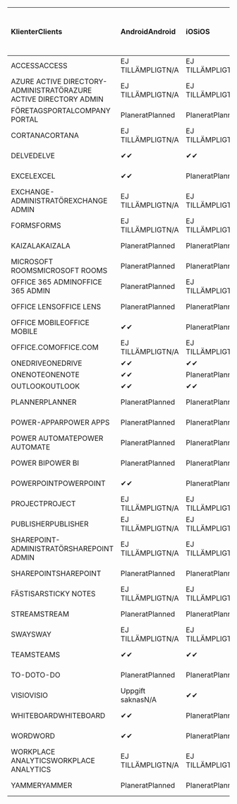 <!-- This file is generated automatically. Changes made to this file will be overwritten.-->
|<span data-ttu-id="cb6e4-101">Klienter</span><span class="sxs-lookup"><span data-stu-id="cb6e4-101">Clients</span></span>|<span data-ttu-id="cb6e4-102">Android</span><span class="sxs-lookup"><span data-stu-id="cb6e4-102">Android</span></span>|<span data-ttu-id="cb6e4-103">iOS</span><span class="sxs-lookup"><span data-stu-id="cb6e4-103">iOS</span></span>|<span data-ttu-id="cb6e4-104">Mac</span><span class="sxs-lookup"><span data-stu-id="cb6e4-104">Mac</span></span>|<span data-ttu-id="cb6e4-105">Windows 10</span><span class="sxs-lookup"><span data-stu-id="cb6e4-105">Windows 10</span></span><br><span data-ttu-id="cb6e4-106">Skrivbord</span><span class="sxs-lookup"><span data-stu-id="cb6e4-106">Desktop</span></span>|<span data-ttu-id="cb6e4-107">Windows 10</span><span class="sxs-lookup"><span data-stu-id="cb6e4-107">Windows 10</span></span><br><span data-ttu-id="cb6e4-108">Moderna appar</span><span class="sxs-lookup"><span data-stu-id="cb6e4-108">Modern Apps</span></span>|
|:-|:-|:-|:-|:-|:-|
|<span data-ttu-id="cb6e4-109">ACCESS</span><span class="sxs-lookup"><span data-stu-id="cb6e4-109">ACCESS</span></span>|<span data-ttu-id="cb6e4-110">EJ TILLÄMPLIGT</span><span class="sxs-lookup"><span data-stu-id="cb6e4-110">N/A</span></span>|<span data-ttu-id="cb6e4-111">EJ TILLÄMPLIGT</span><span class="sxs-lookup"><span data-stu-id="cb6e4-111">N/A</span></span>|<span data-ttu-id="cb6e4-112">EJ TILLÄMPLIGT</span><span class="sxs-lookup"><span data-stu-id="cb6e4-112">N/A</span></span>|<span data-ttu-id="cb6e4-113">Planerat</span><span class="sxs-lookup"><span data-stu-id="cb6e4-113">Planned</span></span>|<span data-ttu-id="cb6e4-114">Uppgift saknas</span><span class="sxs-lookup"><span data-stu-id="cb6e4-114">N/A</span></span>|
|<span data-ttu-id="cb6e4-115">AZURE ACTIVE DIRECTORY-ADMINISTRATÖR</span><span class="sxs-lookup"><span data-stu-id="cb6e4-115">AZURE ACTIVE DIRECTORY ADMIN</span></span>|<span data-ttu-id="cb6e4-116">EJ TILLÄMPLIGT</span><span class="sxs-lookup"><span data-stu-id="cb6e4-116">N/A</span></span>|<span data-ttu-id="cb6e4-117">EJ TILLÄMPLIGT</span><span class="sxs-lookup"><span data-stu-id="cb6e4-117">N/A</span></span>|<span data-ttu-id="cb6e4-118">EJ TILLÄMPLIGT</span><span class="sxs-lookup"><span data-stu-id="cb6e4-118">N/A</span></span>|<span data-ttu-id="cb6e4-119">Planerat</span><span class="sxs-lookup"><span data-stu-id="cb6e4-119">Planned</span></span>|<span data-ttu-id="cb6e4-120">Uppgift saknas</span><span class="sxs-lookup"><span data-stu-id="cb6e4-120">N/A</span></span>|
|<span data-ttu-id="cb6e4-121">FÖRETAGSPORTAL</span><span class="sxs-lookup"><span data-stu-id="cb6e4-121">COMPANY PORTAL</span></span>|<span data-ttu-id="cb6e4-122">Planerat</span><span class="sxs-lookup"><span data-stu-id="cb6e4-122">Planned</span></span>|<span data-ttu-id="cb6e4-123">Planerat</span><span class="sxs-lookup"><span data-stu-id="cb6e4-123">Planned</span></span>|<span data-ttu-id="cb6e4-124">Planerat</span><span class="sxs-lookup"><span data-stu-id="cb6e4-124">Planned</span></span>|<span data-ttu-id="cb6e4-125">Uppgift saknas</span><span class="sxs-lookup"><span data-stu-id="cb6e4-125">N/A</span></span>|<span data-ttu-id="cb6e4-126">Planerat</span><span class="sxs-lookup"><span data-stu-id="cb6e4-126">Planned</span></span>|
|<span data-ttu-id="cb6e4-127">CORTANA</span><span class="sxs-lookup"><span data-stu-id="cb6e4-127">CORTANA</span></span>|<span data-ttu-id="cb6e4-128">EJ TILLÄMPLIGT</span><span class="sxs-lookup"><span data-stu-id="cb6e4-128">N/A</span></span>|<span data-ttu-id="cb6e4-129">EJ TILLÄMPLIGT</span><span class="sxs-lookup"><span data-stu-id="cb6e4-129">N/A</span></span>|<span data-ttu-id="cb6e4-130">EJ TILLÄMPLIGT</span><span class="sxs-lookup"><span data-stu-id="cb6e4-130">N/A</span></span>|<span data-ttu-id="cb6e4-131">EJ TILLÄMPLIGT</span><span class="sxs-lookup"><span data-stu-id="cb6e4-131">N/A</span></span>|<span data-ttu-id="cb6e4-132">Planerat</span><span class="sxs-lookup"><span data-stu-id="cb6e4-132">Planned</span></span>|
|<span data-ttu-id="cb6e4-133">DELVE</span><span class="sxs-lookup"><span data-stu-id="cb6e4-133">DELVE</span></span>|<span data-ttu-id="cb6e4-134">✔</span><span class="sxs-lookup"><span data-stu-id="cb6e4-134">✔</span></span>|<span data-ttu-id="cb6e4-135">✔</span><span class="sxs-lookup"><span data-stu-id="cb6e4-135">✔</span></span>|<span data-ttu-id="cb6e4-136">EJ TILLÄMPLIGT</span><span class="sxs-lookup"><span data-stu-id="cb6e4-136">N/A</span></span>|<span data-ttu-id="cb6e4-137">EJ TILLÄMPLIGT</span><span class="sxs-lookup"><span data-stu-id="cb6e4-137">N/A</span></span>|<span data-ttu-id="cb6e4-138">EJ TILLÄMPLIGT</span><span class="sxs-lookup"><span data-stu-id="cb6e4-138">N/A</span></span>|
|<span data-ttu-id="cb6e4-139">EXCEL</span><span class="sxs-lookup"><span data-stu-id="cb6e4-139">EXCEL</span></span>|<span data-ttu-id="cb6e4-140">✔</span><span class="sxs-lookup"><span data-stu-id="cb6e4-140">✔</span></span>|<span data-ttu-id="cb6e4-141">Planerat</span><span class="sxs-lookup"><span data-stu-id="cb6e4-141">Planned</span></span>|<span data-ttu-id="cb6e4-142">Planerat</span><span class="sxs-lookup"><span data-stu-id="cb6e4-142">Planned</span></span>|<span data-ttu-id="cb6e4-143">Planerat</span><span class="sxs-lookup"><span data-stu-id="cb6e4-143">Planned</span></span>|<span data-ttu-id="cb6e4-144">Uppgift saknas</span><span class="sxs-lookup"><span data-stu-id="cb6e4-144">N/A</span></span>|
|<span data-ttu-id="cb6e4-145">EXCHANGE-ADMINISTRATÖR</span><span class="sxs-lookup"><span data-stu-id="cb6e4-145">EXCHANGE ADMIN</span></span>|<span data-ttu-id="cb6e4-146">EJ TILLÄMPLIGT</span><span class="sxs-lookup"><span data-stu-id="cb6e4-146">N/A</span></span>|<span data-ttu-id="cb6e4-147">EJ TILLÄMPLIGT</span><span class="sxs-lookup"><span data-stu-id="cb6e4-147">N/A</span></span>|<span data-ttu-id="cb6e4-148">EJ TILLÄMPLIGT</span><span class="sxs-lookup"><span data-stu-id="cb6e4-148">N/A</span></span>|<span data-ttu-id="cb6e4-149">✔</span><span class="sxs-lookup"><span data-stu-id="cb6e4-149">✔</span></span>|<span data-ttu-id="cb6e4-150">Uppgift saknas</span><span class="sxs-lookup"><span data-stu-id="cb6e4-150">N/A</span></span>|
|<span data-ttu-id="cb6e4-151">FORMS</span><span class="sxs-lookup"><span data-stu-id="cb6e4-151">FORMS</span></span>|<span data-ttu-id="cb6e4-152">EJ TILLÄMPLIGT</span><span class="sxs-lookup"><span data-stu-id="cb6e4-152">N/A</span></span>|<span data-ttu-id="cb6e4-153">EJ TILLÄMPLIGT</span><span class="sxs-lookup"><span data-stu-id="cb6e4-153">N/A</span></span>|<span data-ttu-id="cb6e4-154">EJ TILLÄMPLIGT</span><span class="sxs-lookup"><span data-stu-id="cb6e4-154">N/A</span></span>|<span data-ttu-id="cb6e4-155">EJ TILLÄMPLIGT</span><span class="sxs-lookup"><span data-stu-id="cb6e4-155">N/A</span></span>|<span data-ttu-id="cb6e4-156">EJ TILLÄMPLIGT</span><span class="sxs-lookup"><span data-stu-id="cb6e4-156">N/A</span></span>|
|<span data-ttu-id="cb6e4-157">KAIZALA</span><span class="sxs-lookup"><span data-stu-id="cb6e4-157">KAIZALA</span></span>|<span data-ttu-id="cb6e4-158">Planerat</span><span class="sxs-lookup"><span data-stu-id="cb6e4-158">Planned</span></span>|<span data-ttu-id="cb6e4-159">Planerat</span><span class="sxs-lookup"><span data-stu-id="cb6e4-159">Planned</span></span>|<span data-ttu-id="cb6e4-160">EJ TILLÄMPLIGT</span><span class="sxs-lookup"><span data-stu-id="cb6e4-160">N/A</span></span>|<span data-ttu-id="cb6e4-161">EJ TILLÄMPLIGT</span><span class="sxs-lookup"><span data-stu-id="cb6e4-161">N/A</span></span>|<span data-ttu-id="cb6e4-162">EJ TILLÄMPLIGT</span><span class="sxs-lookup"><span data-stu-id="cb6e4-162">N/A</span></span>|
|<span data-ttu-id="cb6e4-163">MICROSOFT ROOMS</span><span class="sxs-lookup"><span data-stu-id="cb6e4-163">MICROSOFT ROOMS</span></span>|<span data-ttu-id="cb6e4-164">Planerat</span><span class="sxs-lookup"><span data-stu-id="cb6e4-164">Planned</span></span>|<span data-ttu-id="cb6e4-165">Planerat</span><span class="sxs-lookup"><span data-stu-id="cb6e4-165">Planned</span></span>|<span data-ttu-id="cb6e4-166">EJ TILLÄMPLIGT</span><span class="sxs-lookup"><span data-stu-id="cb6e4-166">N/A</span></span>|<span data-ttu-id="cb6e4-167">EJ TILLÄMPLIGT</span><span class="sxs-lookup"><span data-stu-id="cb6e4-167">N/A</span></span>|<span data-ttu-id="cb6e4-168">EJ TILLÄMPLIGT</span><span class="sxs-lookup"><span data-stu-id="cb6e4-168">N/A</span></span>|
|<span data-ttu-id="cb6e4-169">OFFICE 365 ADMIN</span><span class="sxs-lookup"><span data-stu-id="cb6e4-169">OFFICE 365 ADMIN</span></span>|<span data-ttu-id="cb6e4-170">Planerat</span><span class="sxs-lookup"><span data-stu-id="cb6e4-170">Planned</span></span>|<span data-ttu-id="cb6e4-171">EJ TILLÄMPLIGT</span><span class="sxs-lookup"><span data-stu-id="cb6e4-171">N/A</span></span>|<span data-ttu-id="cb6e4-172">EJ TILLÄMPLIGT</span><span class="sxs-lookup"><span data-stu-id="cb6e4-172">N/A</span></span>|<span data-ttu-id="cb6e4-173">EJ TILLÄMPLIGT</span><span class="sxs-lookup"><span data-stu-id="cb6e4-173">N/A</span></span>|<span data-ttu-id="cb6e4-174">EJ TILLÄMPLIGT</span><span class="sxs-lookup"><span data-stu-id="cb6e4-174">N/A</span></span>|
|<span data-ttu-id="cb6e4-175">OFFICE LENS</span><span class="sxs-lookup"><span data-stu-id="cb6e4-175">OFFICE LENS</span></span>|<span data-ttu-id="cb6e4-176">Planerat</span><span class="sxs-lookup"><span data-stu-id="cb6e4-176">Planned</span></span>|<span data-ttu-id="cb6e4-177">Planerat</span><span class="sxs-lookup"><span data-stu-id="cb6e4-177">Planned</span></span>|<span data-ttu-id="cb6e4-178">EJ TILLÄMPLIGT</span><span class="sxs-lookup"><span data-stu-id="cb6e4-178">N/A</span></span>|<span data-ttu-id="cb6e4-179">EJ TILLÄMPLIGT</span><span class="sxs-lookup"><span data-stu-id="cb6e4-179">N/A</span></span>|<span data-ttu-id="cb6e4-180">EJ TILLÄMPLIGT</span><span class="sxs-lookup"><span data-stu-id="cb6e4-180">N/A</span></span>|
|<span data-ttu-id="cb6e4-181">OFFICE MOBILE</span><span class="sxs-lookup"><span data-stu-id="cb6e4-181">OFFICE MOBILE</span></span>|<span data-ttu-id="cb6e4-182">✔</span><span class="sxs-lookup"><span data-stu-id="cb6e4-182">✔</span></span>|<span data-ttu-id="cb6e4-183">Planerat</span><span class="sxs-lookup"><span data-stu-id="cb6e4-183">Planned</span></span>|<span data-ttu-id="cb6e4-184">EJ TILLÄMPLIGT</span><span class="sxs-lookup"><span data-stu-id="cb6e4-184">N/A</span></span>|<span data-ttu-id="cb6e4-185">EJ TILLÄMPLIGT</span><span class="sxs-lookup"><span data-stu-id="cb6e4-185">N/A</span></span>|<span data-ttu-id="cb6e4-186">EJ TILLÄMPLIGT</span><span class="sxs-lookup"><span data-stu-id="cb6e4-186">N/A</span></span>|
|<span data-ttu-id="cb6e4-187">OFFICE.COM</span><span class="sxs-lookup"><span data-stu-id="cb6e4-187">OFFICE.COM</span></span>|<span data-ttu-id="cb6e4-188">EJ TILLÄMPLIGT</span><span class="sxs-lookup"><span data-stu-id="cb6e4-188">N/A</span></span>|<span data-ttu-id="cb6e4-189">EJ TILLÄMPLIGT</span><span class="sxs-lookup"><span data-stu-id="cb6e4-189">N/A</span></span>|<span data-ttu-id="cb6e4-190">EJ TILLÄMPLIGT</span><span class="sxs-lookup"><span data-stu-id="cb6e4-190">N/A</span></span>|<span data-ttu-id="cb6e4-191">EJ TILLÄMPLIGT</span><span class="sxs-lookup"><span data-stu-id="cb6e4-191">N/A</span></span>|<span data-ttu-id="cb6e4-192">Planerat</span><span class="sxs-lookup"><span data-stu-id="cb6e4-192">Planned</span></span>|
|<span data-ttu-id="cb6e4-193">ONEDRIVE</span><span class="sxs-lookup"><span data-stu-id="cb6e4-193">ONEDRIVE</span></span>|<span data-ttu-id="cb6e4-194">✔</span><span class="sxs-lookup"><span data-stu-id="cb6e4-194">✔</span></span>|<span data-ttu-id="cb6e4-195">✔</span><span class="sxs-lookup"><span data-stu-id="cb6e4-195">✔</span></span>|<span data-ttu-id="cb6e4-196">✔</span><span class="sxs-lookup"><span data-stu-id="cb6e4-196">✔</span></span>|<span data-ttu-id="cb6e4-197">✔</span><span class="sxs-lookup"><span data-stu-id="cb6e4-197">✔</span></span>|<span data-ttu-id="cb6e4-198">Planerat</span><span class="sxs-lookup"><span data-stu-id="cb6e4-198">Planned</span></span>|
|<span data-ttu-id="cb6e4-199">ONENOTE</span><span class="sxs-lookup"><span data-stu-id="cb6e4-199">ONENOTE</span></span>|<span data-ttu-id="cb6e4-200">✔</span><span class="sxs-lookup"><span data-stu-id="cb6e4-200">✔</span></span>|<span data-ttu-id="cb6e4-201">Planerat</span><span class="sxs-lookup"><span data-stu-id="cb6e4-201">Planned</span></span>|<span data-ttu-id="cb6e4-202">Planerat</span><span class="sxs-lookup"><span data-stu-id="cb6e4-202">Planned</span></span>|<span data-ttu-id="cb6e4-203">Planerat</span><span class="sxs-lookup"><span data-stu-id="cb6e4-203">Planned</span></span>|<span data-ttu-id="cb6e4-204">Planerat</span><span class="sxs-lookup"><span data-stu-id="cb6e4-204">Planned</span></span>|
|<span data-ttu-id="cb6e4-205">OUTLOOK</span><span class="sxs-lookup"><span data-stu-id="cb6e4-205">OUTLOOK</span></span>|<span data-ttu-id="cb6e4-206">✔</span><span class="sxs-lookup"><span data-stu-id="cb6e4-206">✔</span></span>|<span data-ttu-id="cb6e4-207">✔</span><span class="sxs-lookup"><span data-stu-id="cb6e4-207">✔</span></span>|<span data-ttu-id="cb6e4-208">Planerat</span><span class="sxs-lookup"><span data-stu-id="cb6e4-208">Planned</span></span>|<span data-ttu-id="cb6e4-209">Planerat</span><span class="sxs-lookup"><span data-stu-id="cb6e4-209">Planned</span></span>|<span data-ttu-id="cb6e4-210">Planerat</span><span class="sxs-lookup"><span data-stu-id="cb6e4-210">Planned</span></span>|
|<span data-ttu-id="cb6e4-211">PLANNER</span><span class="sxs-lookup"><span data-stu-id="cb6e4-211">PLANNER</span></span>|<span data-ttu-id="cb6e4-212">Planerat</span><span class="sxs-lookup"><span data-stu-id="cb6e4-212">Planned</span></span>|<span data-ttu-id="cb6e4-213">Planerat</span><span class="sxs-lookup"><span data-stu-id="cb6e4-213">Planned</span></span>|<span data-ttu-id="cb6e4-214">EJ TILLÄMPLIGT</span><span class="sxs-lookup"><span data-stu-id="cb6e4-214">N/A</span></span>|<span data-ttu-id="cb6e4-215">EJ TILLÄMPLIGT</span><span class="sxs-lookup"><span data-stu-id="cb6e4-215">N/A</span></span>|<span data-ttu-id="cb6e4-216">EJ TILLÄMPLIGT</span><span class="sxs-lookup"><span data-stu-id="cb6e4-216">N/A</span></span>|
|<span data-ttu-id="cb6e4-217">POWER-APPAR</span><span class="sxs-lookup"><span data-stu-id="cb6e4-217">POWER APPS</span></span>|<span data-ttu-id="cb6e4-218">Planerat</span><span class="sxs-lookup"><span data-stu-id="cb6e4-218">Planned</span></span>|<span data-ttu-id="cb6e4-219">Planerat</span><span class="sxs-lookup"><span data-stu-id="cb6e4-219">Planned</span></span>|<span data-ttu-id="cb6e4-220">EJ TILLÄMPLIGT</span><span class="sxs-lookup"><span data-stu-id="cb6e4-220">N/A</span></span>|<span data-ttu-id="cb6e4-221">EJ TILLÄMPLIGT</span><span class="sxs-lookup"><span data-stu-id="cb6e4-221">N/A</span></span>|<span data-ttu-id="cb6e4-222">Planerat</span><span class="sxs-lookup"><span data-stu-id="cb6e4-222">Planned</span></span>|
|<span data-ttu-id="cb6e4-223">POWER AUTOMATE</span><span class="sxs-lookup"><span data-stu-id="cb6e4-223">POWER AUTOMATE</span></span>|<span data-ttu-id="cb6e4-224">Planerat</span><span class="sxs-lookup"><span data-stu-id="cb6e4-224">Planned</span></span>|<span data-ttu-id="cb6e4-225">Planerat</span><span class="sxs-lookup"><span data-stu-id="cb6e4-225">Planned</span></span>|<span data-ttu-id="cb6e4-226">EJ TILLÄMPLIGT</span><span class="sxs-lookup"><span data-stu-id="cb6e4-226">N/A</span></span>|<span data-ttu-id="cb6e4-227">EJ TILLÄMPLIGT</span><span class="sxs-lookup"><span data-stu-id="cb6e4-227">N/A</span></span>|<span data-ttu-id="cb6e4-228">EJ TILLÄMPLIGT</span><span class="sxs-lookup"><span data-stu-id="cb6e4-228">N/A</span></span>|
|<span data-ttu-id="cb6e4-229">POWER BI</span><span class="sxs-lookup"><span data-stu-id="cb6e4-229">POWER BI</span></span>|<span data-ttu-id="cb6e4-230">Planerat</span><span class="sxs-lookup"><span data-stu-id="cb6e4-230">Planned</span></span>|<span data-ttu-id="cb6e4-231">Planerat</span><span class="sxs-lookup"><span data-stu-id="cb6e4-231">Planned</span></span>|<span data-ttu-id="cb6e4-232">Uppgift saknas</span><span class="sxs-lookup"><span data-stu-id="cb6e4-232">N/A</span></span>|<span data-ttu-id="cb6e4-233">Planerat</span><span class="sxs-lookup"><span data-stu-id="cb6e4-233">Planned</span></span>|<span data-ttu-id="cb6e4-234">Planerat</span><span class="sxs-lookup"><span data-stu-id="cb6e4-234">Planned</span></span>|
|<span data-ttu-id="cb6e4-235">POWERPOINT</span><span class="sxs-lookup"><span data-stu-id="cb6e4-235">POWERPOINT</span></span>|<span data-ttu-id="cb6e4-236">✔</span><span class="sxs-lookup"><span data-stu-id="cb6e4-236">✔</span></span>|<span data-ttu-id="cb6e4-237">Planerat</span><span class="sxs-lookup"><span data-stu-id="cb6e4-237">Planned</span></span>|<span data-ttu-id="cb6e4-238">Planerat</span><span class="sxs-lookup"><span data-stu-id="cb6e4-238">Planned</span></span>|<span data-ttu-id="cb6e4-239">Planerat</span><span class="sxs-lookup"><span data-stu-id="cb6e4-239">Planned</span></span>|<span data-ttu-id="cb6e4-240">Uppgift saknas</span><span class="sxs-lookup"><span data-stu-id="cb6e4-240">N/A</span></span>|
|<span data-ttu-id="cb6e4-241">PROJECT</span><span class="sxs-lookup"><span data-stu-id="cb6e4-241">PROJECT</span></span>|<span data-ttu-id="cb6e4-242">EJ TILLÄMPLIGT</span><span class="sxs-lookup"><span data-stu-id="cb6e4-242">N/A</span></span>|<span data-ttu-id="cb6e4-243">EJ TILLÄMPLIGT</span><span class="sxs-lookup"><span data-stu-id="cb6e4-243">N/A</span></span>|<span data-ttu-id="cb6e4-244">EJ TILLÄMPLIGT</span><span class="sxs-lookup"><span data-stu-id="cb6e4-244">N/A</span></span>|<span data-ttu-id="cb6e4-245">Planerat</span><span class="sxs-lookup"><span data-stu-id="cb6e4-245">Planned</span></span>|<span data-ttu-id="cb6e4-246">Uppgift saknas</span><span class="sxs-lookup"><span data-stu-id="cb6e4-246">N/A</span></span>|
|<span data-ttu-id="cb6e4-247">PUBLISHER</span><span class="sxs-lookup"><span data-stu-id="cb6e4-247">PUBLISHER</span></span>|<span data-ttu-id="cb6e4-248">EJ TILLÄMPLIGT</span><span class="sxs-lookup"><span data-stu-id="cb6e4-248">N/A</span></span>|<span data-ttu-id="cb6e4-249">EJ TILLÄMPLIGT</span><span class="sxs-lookup"><span data-stu-id="cb6e4-249">N/A</span></span>|<span data-ttu-id="cb6e4-250">EJ TILLÄMPLIGT</span><span class="sxs-lookup"><span data-stu-id="cb6e4-250">N/A</span></span>|<span data-ttu-id="cb6e4-251">✔</span><span class="sxs-lookup"><span data-stu-id="cb6e4-251">✔</span></span>|<span data-ttu-id="cb6e4-252">Uppgift saknas</span><span class="sxs-lookup"><span data-stu-id="cb6e4-252">N/A</span></span>|
|<span data-ttu-id="cb6e4-253">SHAREPOINT-ADMINISTRATÖR</span><span class="sxs-lookup"><span data-stu-id="cb6e4-253">SHAREPOINT ADMIN</span></span>|<span data-ttu-id="cb6e4-254">EJ TILLÄMPLIGT</span><span class="sxs-lookup"><span data-stu-id="cb6e4-254">N/A</span></span>|<span data-ttu-id="cb6e4-255">EJ TILLÄMPLIGT</span><span class="sxs-lookup"><span data-stu-id="cb6e4-255">N/A</span></span>|<span data-ttu-id="cb6e4-256">EJ TILLÄMPLIGT</span><span class="sxs-lookup"><span data-stu-id="cb6e4-256">N/A</span></span>|<span data-ttu-id="cb6e4-257">Planerat</span><span class="sxs-lookup"><span data-stu-id="cb6e4-257">Planned</span></span>|<span data-ttu-id="cb6e4-258">Uppgift saknas</span><span class="sxs-lookup"><span data-stu-id="cb6e4-258">N/A</span></span>|
|<span data-ttu-id="cb6e4-259">SHAREPOINT</span><span class="sxs-lookup"><span data-stu-id="cb6e4-259">SHAREPOINT</span></span>|<span data-ttu-id="cb6e4-260">Planerat</span><span class="sxs-lookup"><span data-stu-id="cb6e4-260">Planned</span></span>|<span data-ttu-id="cb6e4-261">Planerat</span><span class="sxs-lookup"><span data-stu-id="cb6e4-261">Planned</span></span>|<span data-ttu-id="cb6e4-262">EJ TILLÄMPLIGT</span><span class="sxs-lookup"><span data-stu-id="cb6e4-262">N/A</span></span>|<span data-ttu-id="cb6e4-263">EJ TILLÄMPLIGT</span><span class="sxs-lookup"><span data-stu-id="cb6e4-263">N/A</span></span>|<span data-ttu-id="cb6e4-264">EJ TILLÄMPLIGT</span><span class="sxs-lookup"><span data-stu-id="cb6e4-264">N/A</span></span>|
|<span data-ttu-id="cb6e4-265">FÄSTISAR</span><span class="sxs-lookup"><span data-stu-id="cb6e4-265">STICKY NOTES</span></span>|<span data-ttu-id="cb6e4-266">EJ TILLÄMPLIGT</span><span class="sxs-lookup"><span data-stu-id="cb6e4-266">N/A</span></span>|<span data-ttu-id="cb6e4-267">EJ TILLÄMPLIGT</span><span class="sxs-lookup"><span data-stu-id="cb6e4-267">N/A</span></span>|<span data-ttu-id="cb6e4-268">EJ TILLÄMPLIGT</span><span class="sxs-lookup"><span data-stu-id="cb6e4-268">N/A</span></span>|<span data-ttu-id="cb6e4-269">EJ TILLÄMPLIGT</span><span class="sxs-lookup"><span data-stu-id="cb6e4-269">N/A</span></span>|<span data-ttu-id="cb6e4-270">Planerat</span><span class="sxs-lookup"><span data-stu-id="cb6e4-270">Planned</span></span>|
|<span data-ttu-id="cb6e4-271">STREAM</span><span class="sxs-lookup"><span data-stu-id="cb6e4-271">STREAM</span></span>|<span data-ttu-id="cb6e4-272">Planerat</span><span class="sxs-lookup"><span data-stu-id="cb6e4-272">Planned</span></span>|<span data-ttu-id="cb6e4-273">Planerat</span><span class="sxs-lookup"><span data-stu-id="cb6e4-273">Planned</span></span>|<span data-ttu-id="cb6e4-274">EJ TILLÄMPLIGT</span><span class="sxs-lookup"><span data-stu-id="cb6e4-274">N/A</span></span>|<span data-ttu-id="cb6e4-275">EJ TILLÄMPLIGT</span><span class="sxs-lookup"><span data-stu-id="cb6e4-275">N/A</span></span>|<span data-ttu-id="cb6e4-276">EJ TILLÄMPLIGT</span><span class="sxs-lookup"><span data-stu-id="cb6e4-276">N/A</span></span>|
|<span data-ttu-id="cb6e4-277">SWAY</span><span class="sxs-lookup"><span data-stu-id="cb6e4-277">SWAY</span></span>|<span data-ttu-id="cb6e4-278">EJ TILLÄMPLIGT</span><span class="sxs-lookup"><span data-stu-id="cb6e4-278">N/A</span></span>|<span data-ttu-id="cb6e4-279">EJ TILLÄMPLIGT</span><span class="sxs-lookup"><span data-stu-id="cb6e4-279">N/A</span></span>|<span data-ttu-id="cb6e4-280">EJ TILLÄMPLIGT</span><span class="sxs-lookup"><span data-stu-id="cb6e4-280">N/A</span></span>|<span data-ttu-id="cb6e4-281">EJ TILLÄMPLIGT</span><span class="sxs-lookup"><span data-stu-id="cb6e4-281">N/A</span></span>|<span data-ttu-id="cb6e4-282">Planerat</span><span class="sxs-lookup"><span data-stu-id="cb6e4-282">Planned</span></span>|
|<span data-ttu-id="cb6e4-283">TEAMS</span><span class="sxs-lookup"><span data-stu-id="cb6e4-283">TEAMS</span></span>|<span data-ttu-id="cb6e4-284">✔</span><span class="sxs-lookup"><span data-stu-id="cb6e4-284">✔</span></span>|<span data-ttu-id="cb6e4-285">✔</span><span class="sxs-lookup"><span data-stu-id="cb6e4-285">✔</span></span>|<span data-ttu-id="cb6e4-286">✔</span><span class="sxs-lookup"><span data-stu-id="cb6e4-286">✔</span></span>|<span data-ttu-id="cb6e4-287">✔</span><span class="sxs-lookup"><span data-stu-id="cb6e4-287">✔</span></span>|<span data-ttu-id="cb6e4-288">Uppgift saknas</span><span class="sxs-lookup"><span data-stu-id="cb6e4-288">N/A</span></span>|
|<span data-ttu-id="cb6e4-289">TO-DO</span><span class="sxs-lookup"><span data-stu-id="cb6e4-289">TO-DO</span></span>|<span data-ttu-id="cb6e4-290">Planerat</span><span class="sxs-lookup"><span data-stu-id="cb6e4-290">Planned</span></span>|<span data-ttu-id="cb6e4-291">Planerat</span><span class="sxs-lookup"><span data-stu-id="cb6e4-291">Planned</span></span>|<span data-ttu-id="cb6e4-292">Planerat</span><span class="sxs-lookup"><span data-stu-id="cb6e4-292">Planned</span></span>|<span data-ttu-id="cb6e4-293">Uppgift saknas</span><span class="sxs-lookup"><span data-stu-id="cb6e4-293">N/A</span></span>|<span data-ttu-id="cb6e4-294">Planerat</span><span class="sxs-lookup"><span data-stu-id="cb6e4-294">Planned</span></span>|
|<span data-ttu-id="cb6e4-295">VISIO</span><span class="sxs-lookup"><span data-stu-id="cb6e4-295">VISIO</span></span>|<span data-ttu-id="cb6e4-296">Uppgift saknas</span><span class="sxs-lookup"><span data-stu-id="cb6e4-296">N/A</span></span>|<span data-ttu-id="cb6e4-297">✔</span><span class="sxs-lookup"><span data-stu-id="cb6e4-297">✔</span></span>|<span data-ttu-id="cb6e4-298">Uppgift saknas</span><span class="sxs-lookup"><span data-stu-id="cb6e4-298">N/A</span></span>|<span data-ttu-id="cb6e4-299">Planerat</span><span class="sxs-lookup"><span data-stu-id="cb6e4-299">Planned</span></span>|<span data-ttu-id="cb6e4-300">Uppgift saknas</span><span class="sxs-lookup"><span data-stu-id="cb6e4-300">N/A</span></span>|
|<span data-ttu-id="cb6e4-301">WHITEBOARD</span><span class="sxs-lookup"><span data-stu-id="cb6e4-301">WHITEBOARD</span></span>|<span data-ttu-id="cb6e4-302">✔</span><span class="sxs-lookup"><span data-stu-id="cb6e4-302">✔</span></span>|<span data-ttu-id="cb6e4-303">Planerat</span><span class="sxs-lookup"><span data-stu-id="cb6e4-303">Planned</span></span>|<span data-ttu-id="cb6e4-304">EJ TILLÄMPLIGT</span><span class="sxs-lookup"><span data-stu-id="cb6e4-304">N/A</span></span>|<span data-ttu-id="cb6e4-305">EJ TILLÄMPLIGT</span><span class="sxs-lookup"><span data-stu-id="cb6e4-305">N/A</span></span>|<span data-ttu-id="cb6e4-306">Planerat</span><span class="sxs-lookup"><span data-stu-id="cb6e4-306">Planned</span></span>|
|<span data-ttu-id="cb6e4-307">WORD</span><span class="sxs-lookup"><span data-stu-id="cb6e4-307">WORD</span></span>|<span data-ttu-id="cb6e4-308">✔</span><span class="sxs-lookup"><span data-stu-id="cb6e4-308">✔</span></span>|<span data-ttu-id="cb6e4-309">Planerat</span><span class="sxs-lookup"><span data-stu-id="cb6e4-309">Planned</span></span>|<span data-ttu-id="cb6e4-310">Planerat</span><span class="sxs-lookup"><span data-stu-id="cb6e4-310">Planned</span></span>|<span data-ttu-id="cb6e4-311">Planerat</span><span class="sxs-lookup"><span data-stu-id="cb6e4-311">Planned</span></span>|<span data-ttu-id="cb6e4-312">Uppgift saknas</span><span class="sxs-lookup"><span data-stu-id="cb6e4-312">N/A</span></span>|
|<span data-ttu-id="cb6e4-313">WORKPLACE ANALYTICS</span><span class="sxs-lookup"><span data-stu-id="cb6e4-313">WORKPLACE ANALYTICS</span></span>|<span data-ttu-id="cb6e4-314">EJ TILLÄMPLIGT</span><span class="sxs-lookup"><span data-stu-id="cb6e4-314">N/A</span></span>|<span data-ttu-id="cb6e4-315">EJ TILLÄMPLIGT</span><span class="sxs-lookup"><span data-stu-id="cb6e4-315">N/A</span></span>|<span data-ttu-id="cb6e4-316">EJ TILLÄMPLIGT</span><span class="sxs-lookup"><span data-stu-id="cb6e4-316">N/A</span></span>|<span data-ttu-id="cb6e4-317">EJ TILLÄMPLIGT</span><span class="sxs-lookup"><span data-stu-id="cb6e4-317">N/A</span></span>|<span data-ttu-id="cb6e4-318">EJ TILLÄMPLIGT</span><span class="sxs-lookup"><span data-stu-id="cb6e4-318">N/A</span></span>|
|<span data-ttu-id="cb6e4-319">YAMMER</span><span class="sxs-lookup"><span data-stu-id="cb6e4-319">YAMMER</span></span>|<span data-ttu-id="cb6e4-320">Planerat</span><span class="sxs-lookup"><span data-stu-id="cb6e4-320">Planned</span></span>|<span data-ttu-id="cb6e4-321">Planerat</span><span class="sxs-lookup"><span data-stu-id="cb6e4-321">Planned</span></span>|<span data-ttu-id="cb6e4-322">Planerat</span><span class="sxs-lookup"><span data-stu-id="cb6e4-322">Planned</span></span>|<span data-ttu-id="cb6e4-323">Planerat</span><span class="sxs-lookup"><span data-stu-id="cb6e4-323">Planned</span></span>|<span data-ttu-id="cb6e4-324">Uppgift saknas</span><span class="sxs-lookup"><span data-stu-id="cb6e4-324">N/A</span></span>|
